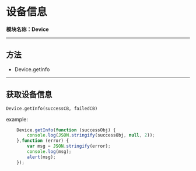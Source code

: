 # 设备信息
**模块名称：Device**

****

## 方法
* Device.getInfo

****

## 获取设备信息
`Device.getInfo(successCB, failedCB)`

example:

```js
	Device.getInfo(function (successObj) {
		console.log(JSON.stringify(successObj, null, 2));
	},function (error) {
		var msg = JSON.stringify(error);
		console.log(msg);
		alert(msg);
	});
```


